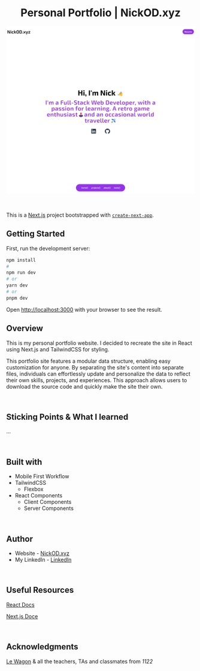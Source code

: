 <h1 align="center">Personal Portfolio | NickOD.xyz</h1>

![Screenshot of site](./public/NickODxyzPortfolio.jpg)

<br>

This is a [Next.js](https://nextjs.org/) project bootstrapped with [`create-next-app`](https://github.com/vercel/next.js/tree/canary/packages/create-next-app).

## Getting Started

First, run the development server:

```bash
npm install
#
npm run dev
# or
yarn dev
# or
pnpm dev
```

Open [http://localhost:3000](http://localhost:3000) with your browser to see the result.

## Overview

This is my personal portfolio website. I decided to recreate the site in React using Next.js and TailwindCSS for styling.

This portfolio site features a modular data structure, enabling easy customization for anyone. By separating the site's content into separate files, individuals can effortlessly update and personalize the data to reflect their own skills, projects, and experiences. This approach allows users to download the source code and quickly make the site their own.

<br>

## Sticking Points & What I learned

...

<br>

## Built with

- Mobile First Workflow
- TailwindCSS
  - Flexbox
- React Components
  - Client Components
  - Server Components

<br>

## Author

- Website - [NickOD.xyz](http://www.NickOD.xyz)
- My LinkedIn - [LinkedIn](https://www.linkedin.com/in/nick-odonoghue/)

<br>

## Useful Resources

[React Docs](https://react.dev/learn)

[Next.js Doce](https://nextjs.org/docs)

<br>

## Acknowledgments

[Le Wagon](https://www.lewagon.com/) & all the teachers, TAs and classmates from <em>1122</em>
